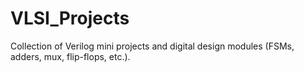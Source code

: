 # VLSI_Projects
Collection of Verilog mini projects and digital design modules (FSMs, adders, mux, flip-flops, etc.).
